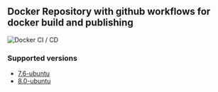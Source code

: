 ## Docker Repository with github workflows for docker build and publishing

![Docker CI / CD](https://github.com/Raj-7799/docker_test/workflows/Docker%20CI%20/%20CD/badge.svg)

### Supported versions

- [7.6-ubuntu](https://github.com/Raj-7799/docker_test/tree/master/7.6/ubuntu)
- [8.0-ubuntu](https://github.com/Raj-7799/docker_test/tree/master/8.0/ubuntu)
